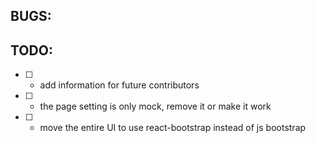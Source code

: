 ## BUGS:
## TODO:
* [ ] - add information for future contributors
* [ ] - the page setting is only mock, remove it or make it work
* [ ] - move the entire UI to use react-bootstrap instead of js bootstrap
